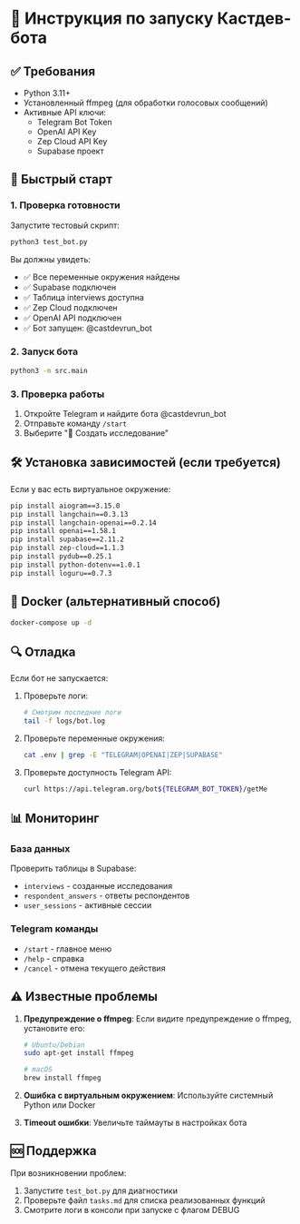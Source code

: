# 🚀 Инструкция по запуску Кастдев-бота

## ✅ Требования

- Python 3.11+
- Установленный ffmpeg (для обработки голосовых сообщений)
- Активные API ключи:
  - Telegram Bot Token
  - OpenAI API Key
  - Zep Cloud API Key
  - Supabase проект

## 📝 Быстрый старт

### 1. Проверка готовности

Запустите тестовый скрипт:

```bash
python3 test_bot.py
```

Вы должны увидеть:
- ✅ Все переменные окружения найдены
- ✅ Supabase подключен
- ✅ Таблица interviews доступна
- ✅ Zep Cloud подключен
- ✅ OpenAI API подключен
- ✅ Бот запущен: @castdevrun_bot

### 2. Запуск бота

```bash
python3 -m src.main
```

### 3. Проверка работы

1. Откройте Telegram и найдите бота @castdevrun_bot
2. Отправьте команду `/start`
3. Выберите "🔬 Создать исследование"

## 🛠 Установка зависимостей (если требуется)

Если у вас есть виртуальное окружение:

```bash
pip install aiogram==3.15.0
pip install langchain==0.3.13
pip install langchain-openai==0.2.14
pip install openai==1.58.1
pip install supabase==2.11.2
pip install zep-cloud==1.1.3
pip install pydub==0.25.1
pip install python-dotenv==1.0.1
pip install loguru==0.7.3
```

## 🐳 Docker (альтернативный способ)

```bash
docker-compose up -d
```

## 🔍 Отладка

Если бот не запускается:

1. Проверьте логи:
   ```bash
   # Смотрим последние логи
   tail -f logs/bot.log
   ```

2. Проверьте переменные окружения:
   ```bash
   cat .env | grep -E "TELEGRAM|OPENAI|ZEP|SUPABASE"
   ```

3. Проверьте доступность Telegram API:
   ```bash
   curl https://api.telegram.org/bot${TELEGRAM_BOT_TOKEN}/getMe
   ```

## 📊 Мониторинг

### База данных

Проверить таблицы в Supabase:
- `interviews` - созданные исследования
- `respondent_answers` - ответы респондентов
- `user_sessions` - активные сессии

### Telegram команды

- `/start` - главное меню
- `/help` - справка
- `/cancel` - отмена текущего действия

## ⚠️ Известные проблемы

1. **Предупреждение о ffmpeg**: Если видите предупреждение о ffmpeg, установите его:
   ```bash
   # Ubuntu/Debian
   sudo apt-get install ffmpeg
   
   # macOS
   brew install ffmpeg
   ```

2. **Ошибка с виртуальным окружением**: Используйте системный Python или Docker

3. **Timeout ошибки**: Увеличьте таймауты в настройках бота

## 🆘 Поддержка

При возникновении проблем:
1. Запустите `test_bot.py` для диагностики
2. Проверьте файл `tasks.md` для списка реализованных функций
3. Смотрите логи в консоли при запуске с флагом DEBUG